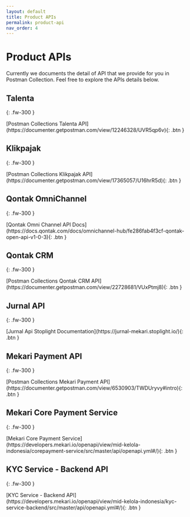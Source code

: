 ```yaml
---
layout: default
title: Product APIs
permalink: product-api
nav_order: 4
---
```

# Product APIs

Currently we documents the detail of API that we provide for you in Postman Collection. Feel free to explore the APIs details below.

## Talenta

{: .fw-300 }

<span class="fs-3">
[Postman Collections Talenta API](https://documenter.getpostman.com/view/12246328/UVR5qp6v){: .btn }
</span>

## Klikpajak

{: .fw-300 }

<span class="fs-3">
[Postman Collections Klikpajak API](https://documenter.getpostman.com/view/17365057/U16hrR5d){: .btn }
</span>

## Qontak OmniChannel

{: .fw-300 }

<span class="fs-3">
[Qontak Omni Channel API Docs](https://docs.qontak.com/docs/omnichannel-hub/fe286fab4f3cf-qontak-open-api-v1-0-3){: .btn }
</span>

## Qontak CRM

{: .fw-300 }

<span class="fs-3">
[Postman Collections Qontak CRM API](https://documenter.getpostman.com/view/22728681/VUxPtmj8){: .btn }
</span>

## Jurnal API

{: .fw-300 }

<span class="fs-3">
[Jurnal Api Stoplight Documentation](https://jurnal-mekari.stoplight.io/){: .btn }
</span>

## Mekari Payment API

{: .fw-300 }

<span class="fs-3">
[Postman Collections Mekari Payment API](https://documenter.getpostman.com/view/6530903/TWDUryvy#intro){: .btn }
</span>

## Mekari Core Payment Service

{: .fw-300 }

<span class="fs-3">
[Mekari Core Payment Service](https://developers.mekari.io/openapi/view/mid-kelola-indonesia/corepayment-service/src/master/api/openapi.yml#/){: .btn }
</span>

## KYC Service - Backend API

{: .fw-300 }

<span class="fs-3">
[KYC Service - Backend API](https://developers.mekari.io/openapi/view/mid-kelola-indonesia/kyc-service-backend/src/master/api/openapi.yml#/){: .btn }
</span>
